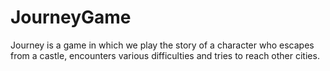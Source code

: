 # JourneyGame
Journey is a game in which we play the story of a character who escapes from a castle, encounters various difficulties and tries to reach other cities.
